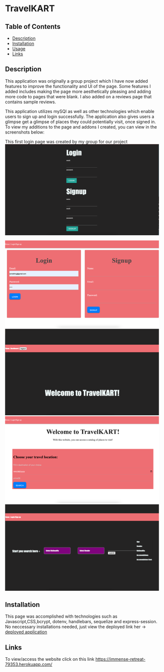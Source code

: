 # TravelKART

## Table of Contents

- [Description](#description)
- [Installation](#installation)
- [Usage](#usage)
- [Links](#links)

## Description

This application was originally a group project which I have now added features to improve the functionality and UI of the page. Some features I added includes making the page more aesthetically pleasing and adding more code to pages that were blank. I also added on a reviews page that contains sample reviews.

This application utilizes mySQl as well as other technologies which enable users to sign up and  login successfully. The application also gives users a glimpse get a glimpse of places they could potentially visit, once signed in. To view my additions to the page and addons I created, you can view in the screenshots below:

This first login page was created by my group for our project
![travel](/public/images/Readme1.png)

![travel](/public//images/Readme2.png)
![travel](/public//images/Readme3.png)
![travel](/images/Readme4.png)
![travel](/public//images/Readme5.png)






## Installation

This page was accomplished with technologies such as Javascript,CSS,bcrypt, dotenv, handlebars, sequelize and express-session.  No neccessary installations needed, just view the deployed link her -> [deployed application](https://immense-retreat-79353.herokuapp.com/)


## Links

To view/access the website click on this link https://immense-retreat-79353.herokuapp.com/
